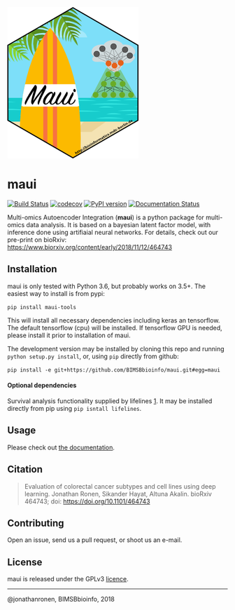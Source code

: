 <div align="left">
	<img src="hex-maui.png" alt="maui">
</div>

# maui

[![Build Status](https://travis-ci.com/BIMSBbioinfo/maui.svg?branch=master)](https://travis-ci.com/BIMSBbioinfo/maui)  [![codecov](https://codecov.io/gh/bimsbbioinfo/maui/branch/master/graph/badge.svg)](https://codecov.io/gh/bimsbbioinfo/maui) [![PyPI version](https://badge.fury.io/py/maui-tools.svg)](https://badge.fury.io/py/maui-tools) [![Documentation Status](https://readthedocs.org/projects/maui/badge/?version=latest)](https://maui.readthedocs.io/en/latest/?badge=latest)



Multi-omics Autoencoder Integration (**maui**) is a python package for multi-omics data analysis. It is based on a bayesian latent factor model, with inference done using artifiaial neural networks. For details, check out our pre-print on bioRxiv: https://www.biorxiv.org/content/early/2018/11/12/464743

## Installation

maui is only tested with Python 3.6, but probably works on 3.5+. The easiest way to install is from pypi:

	pip install maui-tools

This will install all necessary dependencies including keras an tensorflow. The default tensorflow (cpu) will be installed. If tensorflow GPU is needed, please install it prior to installation of maui.

The development version may be installed by cloning this repo and running `python setup.py install`, or, using `pip` directly from github:

	pip install -e git+https://github.com/BIMSBbioinfo/maui.git#egg=maui


#### Optional dependencies

Survival analysis functionality supplied by lifelines [1]. It may be installed directly from pip using `pip isntall lifelines`.

## Usage

Please check out [the documentation](https://maui.readthedocs.io/en/latest/).


## Citation

>  Evaluation of colorectal cancer subtypes and cell lines using deep learning. Jonathan Ronen, Sikander Hayat, Altuna Akalin. bioRxiv 464743; doi: https://doi.org/10.1101/464743

## Contributing

Open an issue, send us a pull request, or shoot us an e-mail.

## License

maui is released under the GPLv3 [licence](LICENSE).

---------------------
@jonathanronen, BIMSBbioinfo, 2018


[1]: https://github.com/CamDavidsonPilon/lifelines